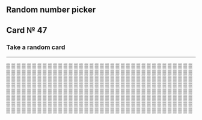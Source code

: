 ## Random number picker 

## Card № 47

### Take a random card
----
[▒](52.md) [▒](75.md) [▒](35.md) [▒](8.md) [▒](76.md) [▒](34.md) [▒](92.md) [▒](57.md) [▒](9.md) [▒](82.md) [▒](53.md) [▒](94.md) [▒](3.md) [▒](75.md) [▒](93.md) [▒](72.md) [▒](20.md) [▒](72.md) [▒](82.md) [▒](40.md) [▒](16.md) [▒](80.md) [▒](2.md) [▒](3.md) [▒](83.md) [▒](42.md) [▒](90.md) [▒](58.md) [▒](44.md) [▒](6.md) [▒](81.md) [▒](71.md) [▒](48.md) [▒](34.md) [▒](6.md) [▒](5.md) [▒](30.md) [▒](86.md) [▒](67.md) [▒](65.md) [▒](61.md) [▒](85.md) [▒](64.md) [▒](87.md) [▒](61.md) [▒](75.md) [▒](45.md) [▒](74.md) [▒](19.md) [▒](46.md) [▒](20.md) [▒](11.md) [▒](35.md) [▒](76.md) [▒](2.md) [▒](34.md) [▒](0.md) [▒](32.md) [▒](91.md) [▒](6.md) [▒](45.md) [▒](1.md) [▒](13.md) [▒](44.md) [▒](56.md) [▒](37.md) [▒](41.md) [▒](27.md) [▒](40.md) [▒](48.md) [▒](50.md) [▒](64.md) [▒](6.md) [▒](55.md) [▒](98.md) [▒](13.md) [▒](77.md) [▒](67.md) [▒](17.md) [▒](68.md) [▒](70.md) [▒](33.md) [▒](94.md) [▒](12.md) [▒](81.md) [▒](94.md) [▒](84.md) [▒](99.md) [▒](8.md) [▒](41.md) [▒](51.md) [▒](59.md) [▒](63.md) [▒](89.md) [▒](96.md) [▒](21.md) [▒](92.md) [▒](25.md) [▒](93.md) [▒](88.md) [▒](47.md) [▒](96.md) [▒](57.md) [▒](92.md) [▒](29.md) [▒](78.md) [▒](55.md) [▒](56.md) [▒](40.md) [▒](7.md) [▒](63.md) [▒](9.md) [▒](22.md) [▒](76.md) [▒](28.md) [▒](79.md) [▒](27.md) [▒](69.md) [▒](97.md) [▒](39.md) [▒](23.md) [▒](43.md) [▒](85.md) [▒](30.md) [▒](24.md) [▒](4.md) [▒](75.md) [▒](94.md) [▒](25.md) [▒](74.md) [▒](32.md) [▒](85.md) [▒](71.md) [▒](24.md) [▒](46.md) [▒](5.md) [▒](16.md) [▒](66.md) [▒](65.md) [▒](15.md) [▒](70.md) [▒](12.md) [▒](11.md) [▒](29.md) [▒](93.md) [▒](42.md) [▒](22.md) [▒](44.md) [▒](25.md) [▒](64.md) [▒](88.md) [▒](42.md) [▒](33.md) [▒](36.md) [▒](14.md) [▒](97.md) [▒](95.md) [▒](4.md) [▒](62.md) [▒](68.md) [▒](39.md) [▒](46.md) [▒](97.md) [▒](86.md) [▒](18.md) [▒](35.md) [▒](34.md) [▒](90.md) [▒](43.md) [▒](83.md) [▒](79.md) [▒](78.md) [▒](10.md) [▒](76.md) [▒](28.md) [▒](89.md) [▒](49.md) [▒](15.md) [▒](69.md) [▒](21.md) [▒](2.md) [▒](48.md) [▒](81.md) [▒](53.md) [▒](31.md) [▒](96.md) [▒](31.md) [▒](95.md) [▒](43.md) [▒](21.md) [▒](36.md) [▒](11.md) [▒](25.md) [▒](23.md) [▒](93.md) [▒](62.md) [▒](80.md) [▒](67.md) [▒](96.md) [▒](35.md) [▒](27.md) [▒](63.md) [▒](66.md) [▒](77.md) [▒](89.md) [▒](37.md) [▒](40.md) [▒](99.md) [▒](18.md) [▒](60.md) [▒](47.md) [▒](70.md) [▒](77.md) [▒](57.md) [▒](87.md) [▒](92.md) [▒](0.md) [▒](36.md) [▒](49.md) [▒](73.md) [▒](52.md) [▒](22.md) [▒](43.md) [▒](49.md) [▒](28.md) [▒](80.md) [▒](54.md) [▒](38.md) [▒](74.md) [▒](61.md) [▒](87.md) [▒](47.md) [▒](37.md) [▒](52.md) [▒](69.md) [▒](26.md) [▒](56.md) [▒](4.md) [▒](90.md) [▒](9.md) [▒](46.md) [▒](51.md) [▒](9.md) [▒](88.md) [▒](19.md) [▒](30.md) [▒](12.md) [▒](27.md) [▒](15.md) [▒](24.md) [▒](31.md) [▒](99.md) [▒](71.md) [▒](89.md) [▒](10.md) [▒](38.md) [▒](48.md) [▒](53.md) [▒](14.md) [▒](0.md) [▒](29.md) [▒](88.md) [▒](68.md) [▒](8.md) [▒](47.md) [▒](19.md) [▒](71.md) [▒](14.md) [▒](1.md) [▒](5.md) [▒](84.md) [▒](78.md) [▒](21.md) [▒](11.md) [▒](30.md) [▒](39.md) [▒](38.md) [▒](95.md) [▒](79.md) [▒](62.md) [▒](23.md) [▒](39.md) [▒](58.md) [▒](55.md) [▒](53.md) [▒](45.md) [▒](3.md) [▒](26.md) 